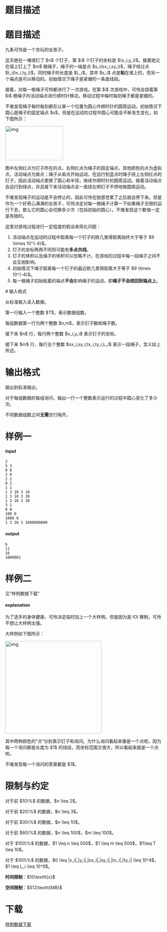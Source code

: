 # 题目描述


# 题目描述


<p>九条可怜是一个贪玩的女孩子。</p>
<p>这天她在一堵墙钉了 $n$ 个钉子，第 $i$ 个钉子的坐标是 $(x_i,y_i)$。接着她又在墙上钉上了 $m$ 根绳子，绳子的一端是点 $s_i(sx_i,sy_i)$，绳子经过点 $t_i(tx_i,ty_i)$，同时绳子的长度是 $L_i$。其中 $s_i$ 点是<strong>粘</strong>在墙上的，而另一个端点是可以移动的。初始情况下绳子是紧绷的一条直线段。</p>
<p>接着，对每一根绳子可怜都进行了一次游戏。在第 $i$ 次游戏中，可怜会捏着第 $i$ 根绳子的活动端点进行顺时针移动，移动过程中每时每刻绳子都是紧绷的。</p>
<p>不难发现绳子每时每刻都在以某一个位置为圆心作顺时针的圆周运动。初始情况下圆心是绳子的固定端点 $s$，但是在运动的过程中圆心可能会不断发生变化，如下图所示：</p>
<p> <img src="/source/uoj/344/img/aHR0cHM6Ly9pLmxvbGkubmV0LzIwMTgvMDkvMTkvNWJhMWVkZDYzNmJjOS5wbmc=.png" alt="img" align="middle" width="186" height="110"/></p>
<p>图中左侧红点为钉子所在的点，右侧红点为绳子的固定端点，其他颜色的点为虚拟点，活动端点为紫点；绳子从紫点开始运动，在运行到蓝点时绳子绕上左侧红点的钉子，因此活动端点更换了圆心和半径，继续作顺时针的圆周运动。接着活动端点会运行到绿点，并且接下来活动端点会一直绕左侧钉子不停地做圆周运动。</p>
<p>不难发现绳子的运动是不会停止的，因此可怜在她感觉累了之后就会停下来。但是作为一个好奇心满满的女孩子，可怜决定对每一根绳子计算一下如果绳子无限的运行下去，那么它的圆心会切换多少次（包括初始的圆心）。不难发现这个数值一定是有限的。</p>
<p>这里对游戏过程进行一定程度的假设来简化问题：</p>
<ol><li>活动端点在运动的过程中距离每一个钉子的欧几里得距离始终大于等于 $9 \times 10^{-4}$。</li>
<li>钉子的坐标两两不同但可能有<strong>多点共线</strong>。</li>
<li>钉子的体积以及绳子的体积可以忽略不计。在游戏的过程中每一段绳子之间不会互相影响。</li>
<li>初始情况下绳子距离每一个钉子的最近欧几里得距离大于等于 $9 \times 10^{-4}$。</li>
<li>每一根绳子初始粘着的端点<strong>不会</strong>影响绳子的运动，即<strong>绳子不会绕回到端点上</strong>。</li>
</ol>
# 输入格式


<p>从标准输入读入数据。</p>
<p>第一行输入一个整数 $T$，表示数据组数。</p>
<p>每组数据第一行为两个整数 $n,m$，表示钉子数和绳子数。</p>
<p>接下来 $n$ 行，每行两个整数 $x_i,y_i$ 表示钉子的坐标。</p>
<p>接下来 $m$ 行，每行五个整数 $sx_i,sy_i,tx_i,ty_i,L_i$ 表示一段绳子，含义如上所述。</p>

# 输出格式


<p>输出到标准输出。</p>
<p>对于每组数据的每组询问，输出一行一个整数表示运行的过程中圆心变化了多少次。</p>
<p>不同数据组数之间<strong>无需</strong>空行隔开。</p>

# 样例一


<h4>input</h4>
<pre><code class="sh_plain">2
5 3
0 0
2 0
2 2
0 2
1 1
1 3 10 3 10
1 3 10 3 20
1 3 10 3 30
3 1
0 0
100 0
1000 0
1 3 10 3 1000000000</code></pre>
<h4>output</h4>
<pre><code class="sh_plain">6
11
16
1000001</code></pre>

# 样例二


<p>见“样例数据下载”</p>
<h4>explanation</h4>
<p>为了选手的身体健康，可怜决定临时加上一个大样例。但是因为是 IOI 赛制，可怜不想让大样例太强。</p>
<p>大样例如下图所示：</p>
<p> <img src="/source/uoj/344/img/aHR0cHM6Ly9pLmxvbGkubmV0LzIwMTgvMDkvMTkvNWJhMWVkZDYzYTIwMC5wbmc=.png" alt="img" align="middle" width="310" height="297"/></p>
<p>其中两种颜色的”点“分别表示钉子和询问。为什么询问看起来像是一个点呢，因为每一个询问都是长度为 $1$ 的线段，而坐标范围又很大，所以看起来就是一个点啦。</p>
<p>不难发现每一个询问的答案都是 $1$。</p>

# 限制与约定


<p>对于前 $10\%$ 的数据，$n \leq 2$。</p>
<p>对于前 $20\%$ 的数据，$n \leq 3$。</p>
<p>对于前 $30\%$ 的数据，$n \leq 10$。</p>
<p>对于前 $60\%$ 的数据，$n \leq 100$，$m \leq 100$。</p>
<p>对于 $100\%$ 的数据，$1 \leq n \leq 500$，$1 \leq  m \leq 500$，$1\leq T \leq 10$。</p>
<p>对于 $100\%$ 的数据，$0 \leq |x_i|,|y_i|,|sx_i|,|sy_i|,|tx_i|,|ty_i| \leq 10^4$，$1 \leq L_i \leq 10^9$。</p>
<p><strong>时间限制</strong>：$10\texttt{s}$</p>
<p><strong>空间限制</strong>：$512\texttt{MB}$</p>

# 下载


<p><a href="http://uoj.ac/download.php?type=problem&amp;id=344">样例数据下载</a></p>
